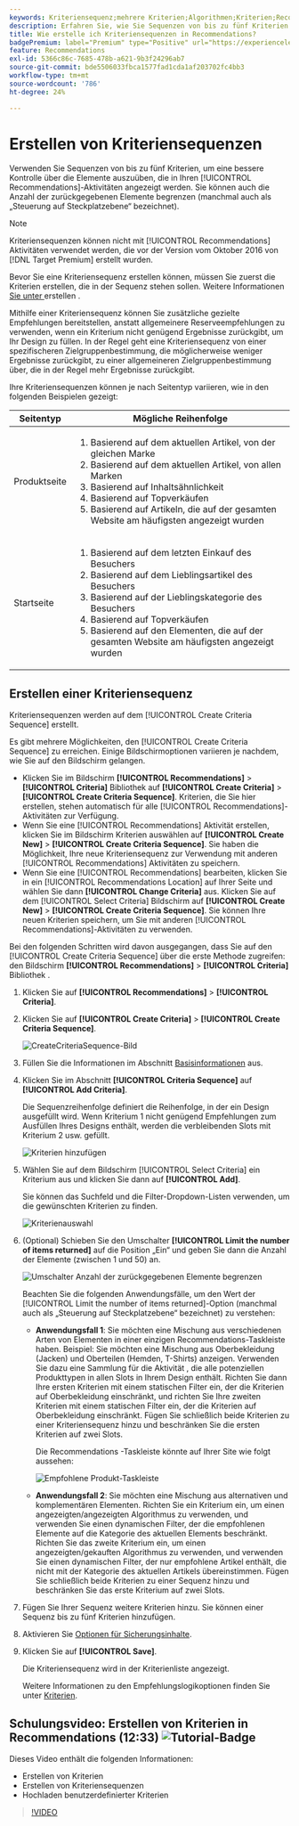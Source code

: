 ```yaml
---
keywords: Kriteriensequenz;mehrere Kriterien;Algorithmen;Kriterien;Recommendations-Kriterien;Sequenz;Anzahl der zurückgegebenen Elemente begrenzen;Steuerung auf Slot-Ebene;Slot
description: Erfahren Sie, wie Sie Sequenzen von bis zu fünf Kriterien festlegen, um eine bessere Kontrolle über die Elemente auszuüben, die in Ihren Adobe [!DNL Target] Recommendations-Aktivitäten angezeigt werden.
title: Wie erstelle ich Kriteriensequenzen in Recommendations?
badgePremium: label="Premium" type="Positive" url="https://experienceleague.adobe.com/docs/target/using/introduction/intro.html?lang=en#premium newtab=true" tooltip="Hier finden Sie Informationen zum Lieferumfang von Target Premium."
feature: Recommendations
exl-id: 5366c86c-7685-478b-a621-9b3f24296ab7
source-git-commit: bde5506033fbca1577fad1cda1af203702fc4bb3
workflow-type: tm+mt
source-wordcount: '786'
ht-degree: 24%

---
```


# Erstellen von Kriteriensequenzen

Verwenden Sie Sequenzen von bis zu fünf Kriterien, um eine bessere Kontrolle über die Elemente auszuüben, die in Ihren [!UICONTROL Recommendations]-Aktivitäten angezeigt werden. Sie können auch die Anzahl der zurückgegebenen Elemente begrenzen (manchmal auch als „Steuerung auf Steckplatzebene“ bezeichnet).

>[!NOTE]
>
>Kriteriensequenzen können nicht mit [!UICONTROL Recommendations] Aktivitäten verwendet werden, die vor der Version vom Oktober 2016 von [!DNL Target Premium] erstellt wurden.

Bevor Sie eine Kriteriensequenz erstellen können, müssen Sie zuerst die Kriterien erstellen, die in der Sequenz stehen sollen. Weitere Informationen [ Sie unter ](/help/main/c-recommendations/c-algorithms/create-new-algorithm.md) erstellen .

Mithilfe einer Kriteriensequenz können Sie zusätzliche gezielte Empfehlungen bereitstellen, anstatt allgemeinere Reserveempfehlungen zu verwenden, wenn ein Kriterium nicht genügend Ergebnisse zurückgibt, um Ihr Design zu füllen. In der Regel geht eine Kriteriensequenz von einer spezifischeren Zielgruppenbestimmung, die möglicherweise weniger Ergebnisse zurückgibt, zu einer allgemeineren Zielgruppenbestimmung über, die in der Regel mehr Ergebnisse zurückgibt.

Ihre Kriteriensequenzen können je nach Seitentyp variieren, wie in den folgenden Beispielen gezeigt:

| Seitentyp | Mögliche Reihenfolge |
| --- | --- |
| Produktseite | <ol><li>Basierend auf dem aktuellen Artikel, von der gleichen Marke</li><li>Basierend auf dem aktuellen Artikel, von allen Marken</li><li>Basierend auf Inhaltsähnlichkeit</li><li>Basierend auf Topverkäufen</li><li>Basierend auf Artikeln, die auf der gesamten Website am häufigsten angezeigt wurden</li></ol> |
| Startseite | <ol><li>Basierend auf dem letzten Einkauf des Besuchers </li><li>Basierend auf dem Lieblingsartikel des Besuchers</li><li>Basierend auf der Lieblingskategorie des Besuchers</li><li>Basierend auf Topverkäufen</li><li>Basierend auf den Elementen, die auf der gesamten Website am häufigsten angezeigt wurden</li></ol> |

## Erstellen einer Kriteriensequenz

Kriteriensequenzen werden auf dem [!UICONTROL Create Criteria Sequence] erstellt.

Es gibt mehrere Möglichkeiten, den [!UICONTROL Create Criteria Sequence] zu erreichen. Einige Bildschirmoptionen variieren je nachdem, wie Sie auf den Bildschirm gelangen.

* Klicken Sie im Bildschirm **[!UICONTROL Recommendations]** > **[!UICONTROL Criteria]** Bibliothek auf **[!UICONTROL Create Criteria]** > **[!UICONTROL Create Criteria Sequence]**. Kriterien, die Sie hier erstellen, stehen automatisch für alle [!UICONTROL Recommendations]-Aktivitäten zur Verfügung.
* Wenn Sie eine [!UICONTROL Recommendations] Aktivität erstellen, klicken Sie im Bildschirm Kriterien auswählen auf **[!UICONTROL Create New]** > **[!UICONTROL Create Criteria Sequence]**. Sie haben die Möglichkeit, Ihre neue Kriteriensequenz zur Verwendung mit anderen [!UICONTROL Recommendations] Aktivitäten zu speichern.
* Wenn Sie eine [!UICONTROL Recommendations] bearbeiten, klicken Sie in ein [!UICONTROL Recommendations Location] auf Ihrer Seite und wählen Sie dann **[!UICONTROL Change Criteria]** aus. Klicken Sie auf dem [!UICONTROL Select Criteria] Bildschirm auf **[!UICONTROL Create New]** > **[!UICONTROL Create Criteria Sequence]**. Sie können Ihre neuen Kriterien speichern, um Sie mit anderen [!UICONTROL Recommendations]-Aktivitäten zu verwenden.

Bei den folgenden Schritten wird davon ausgegangen, dass Sie auf den [!UICONTROL Create Criteria Sequence] über die erste Methode zugreifen: den Bildschirm **[!UICONTROL Recommendations]** > **[!UICONTROL Criteria]** Bibliothek .

1. Klicken Sie auf **[!UICONTROL Recommendations]** > **[!UICONTROL Criteria]**.

1. Klicken Sie auf **[!UICONTROL Create Criteria]** > **[!UICONTROL Create Criteria Sequence]**.

   ![CreateCriteriaSequence-Bild](assets/CreateCriteriaSequence.png)

1. Füllen Sie die Informationen im Abschnitt [Basisinformationen](/help/main/c-recommendations/c-algorithms/create-new-algorithm.md#info) aus.

1. Klicken Sie im Abschnitt **[!UICONTROL Criteria Sequence]** auf **[!UICONTROL Add Criteria]**.

   Die Sequenzreihenfolge definiert die Reihenfolge, in der ein Design ausgefüllt wird. Wenn Kriterium 1 nicht genügend Empfehlungen zum Ausfüllen Ihres Designs enthält, werden die verbleibenden Slots mit Kriterium 2 usw. gefüllt.

   ![Kriterien hinzufügen](/help/main/c-recommendations/c-algorithms/assets/add-criteria.png)

1. Wählen Sie auf dem Bildschirm [!UICONTROL Select Criteria] ein Kriterium aus und klicken Sie dann auf **[!UICONTROL Add]**.

   Sie können das Suchfeld und die Filter-Dropdown-Listen verwenden, um die gewünschten Kriterien zu finden.

   ![Kriterienauswahl](/help/main/c-recommendations/c-algorithms/assets/select-criteria.png)

1. (Optional) Schieben Sie den Umschalter **[!UICONTROL Limit the number of items returned]** auf die Position „Ein“ und geben Sie dann die Anzahl der Elemente (zwischen 1 und 50) an.

   ![Umschalter Anzahl der zurückgegebenen Elemente begrenzen](/help/main/c-recommendations/c-algorithms/assets/limit-number.png)

   Beachten Sie die folgenden Anwendungsfälle, um den Wert der [!UICONTROL Limit the number of items returned]-Option (manchmal auch als „Steuerung auf Steckplatzebene“ bezeichnet) zu verstehen:

   * **Anwendungsfall 1**: Sie möchten eine Mischung aus verschiedenen Arten von Elementen in einer einzigen Recommendations-Taskleiste haben. Beispiel: Sie möchten eine Mischung aus Oberbekleidung (Jacken) und Oberteilen (Hemden, T-Shirts) anzeigen. Verwenden Sie dazu eine Sammlung für die Aktivität , die alle potenziellen Produkttypen in allen Slots in Ihrem Design enthält. Richten Sie dann Ihre ersten Kriterien mit einem statischen Filter ein, der die Kriterien auf Oberbekleidung einschränkt, und richten Sie Ihre zweiten Kriterien mit einem statischen Filter ein, der die Kriterien auf Oberbekleidung einschränkt. Fügen Sie schließlich beide Kriterien zu einer Kriteriensequenz hinzu und beschränken Sie die ersten Kriterien auf zwei Slots.

     Die Recommendations -Taskleiste könnte auf Ihrer Site wie folgt aussehen:

     ![Empfohlene Produkt-Taskleiste](/help/main/c-recommendations/c-algorithms/assets/featured-products.png)

   * **Anwendungsfall 2**: Sie möchten eine Mischung aus alternativen und komplementären Elementen. Richten Sie ein Kriterium ein, um einen angezeigten/angezeigten Algorithmus zu verwenden, und verwenden Sie einen dynamischen Filter, der die empfohlenen Elemente auf die Kategorie des aktuellen Elements beschränkt. Richten Sie das zweite Kriterium ein, um einen angezeigten/gekauften Algorithmus zu verwenden, und verwenden Sie einen dynamischen Filter, der nur empfohlene Artikel enthält, die nicht mit der Kategorie des aktuellen Artikels übereinstimmen. Fügen Sie schließlich beide Kriterien zu einer Sequenz hinzu und beschränken Sie das erste Kriterium auf zwei Slots.

1. Fügen Sie Ihrer Sequenz weitere Kriterien hinzu. Sie können einer Sequenz bis zu fünf Kriterien hinzufügen.

1. Aktivieren Sie [Optionen für Sicherungsinhalte](/help/main/c-recommendations/c-algorithms/create-new-algorithm.md#content).

1. Klicken Sie auf **[!UICONTROL Save]**.

   Die Kriteriensequenz wird in der Kriterienliste angezeigt.

   Weitere Informationen zu den Empfehlungslogikoptionen finden Sie unter [Kriterien](/help/main/c-recommendations/c-algorithms/algorithms.md).

## Schulungsvideo: Erstellen von Kriterien in Recommendations (12:33) ![Tutorial-Badge](/help/main/assets/tutorial.png)

Dieses Video enthält die folgenden Informationen:

* Erstellen von Kriterien
* Erstellen von Kriteriensequenzen
* Hochladen benutzerdefinierter Kriterien

>[!VIDEO](https://video.tv.adobe.com/v/27694?quality=12)
